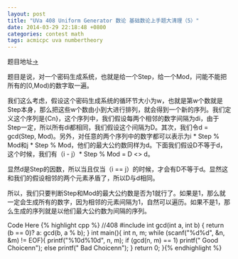```yaml
---
layout: post
title: "UVa 408 Uniform Generator 数论 基础数论上手题大清理（5）"
date: 2014-03-29 22:18:48 +0800
categories: contest math
tags: acmicpc uva numbertheory
---
```

题目地址<a title="UVa 408" href="http://uva.onlinejudge.org/index.php?option=com_onlinejudge&Itemid=8&category=100&page=show_problem&problem=349" target="_blank">-></a>

题目是说，对一个密码生成系统，也就是给一个Step，给一个Mod，问能不能把所有的[0,Mod)的数字取一遍。

我们这么考虑，假设这个密码生成系统的循环节大小为w，也就是第w个数就是Step本身，那么把这些w个数由小到大进行排列，就会得到一个新的序列。我们定义这个序列是{Cn}，这个序列中，我们假设每两个相邻的数字间隔为di，由于Step一定，所以所有di都相同，我们假设这个间隔为D。其次，我们令d = gcd(Step, Mod)。另外，对任意的两个序列中的数字都可以表示为i * Step % Mod和j * Step % Mod，他们的最大公约数同样为d。下面我们假设D不等于d，这个时候，我们有（i - j）* Step % Mod = D <> d。

显然d是Step的因数，所以当且仅当（i == j）的时候，才会有D不等于d。显然这和我们的假设相邻的两个元素矛盾了，所以D与d相同。

所以，我们只要判断Step和Mod的最大公约数是否为1就行了。如果是1，那么就一定会生成所有的数字，因为相邻的元素间隔为1，自然可以遍历。如果不是1，那么生成的序列就是以他们最大公约数为间隔的序列。

Code Here
{% highlight cpp %}
//408
#include <cstdio>
int gcd(int a, int b)
{
	return (b == 0)? a: gcd(b, a % b);
}
int main(){
	int n, m;
	while (scanf("%d%d", &n, &m) != EOF){
		printf("%10d%10d", n, m);
		if (gcd(n, m) == 1)
			printf("    Good Choicenn");
		else
			printf("    Bad Choicenn");
	}
	return 0;
}{% endhighlight %}
